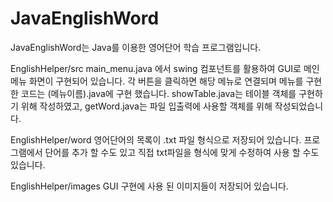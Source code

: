 # JavaEnglishWord
JavaEnglishWord는 Java를 이용한 영어단어 학습 프로그램입니다.

EnglishHelper/src
main_menu.java 에서 swing 컴포넌트를 활용하여 GUI로 메인메뉴 화면이 구현되어 있습니다.
각 버튼을 클릭하면 해당 메뉴로 연결되며 메뉴를 구현한 코드는 (메뉴이름).java에 구현 했습니다.
showTable.java는 테이블 객체를 구현하기 위해 작성하였고, getWord.java는 파일 입출력에 사용할 객체를 위해 작성되었습니다.


EnglishHelper/word
영어단어의 목록이 .txt 파일 형식으로 저장되어 있습니다. 프로그램에서 단어를 추가 할 수도 있고
직접 txt파일을 형식에 맞게 수정하여 사용 할 수도 있습니다.

EnglishHelper/images
GUI 구현에 사용 된 이미지들이 저장되어 있습니다.
